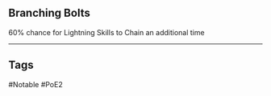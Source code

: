 ## Branching Bolts
60% chance for Lightning Skills to Chain an additional time

---
## Tags
#Notable
#PoE2
